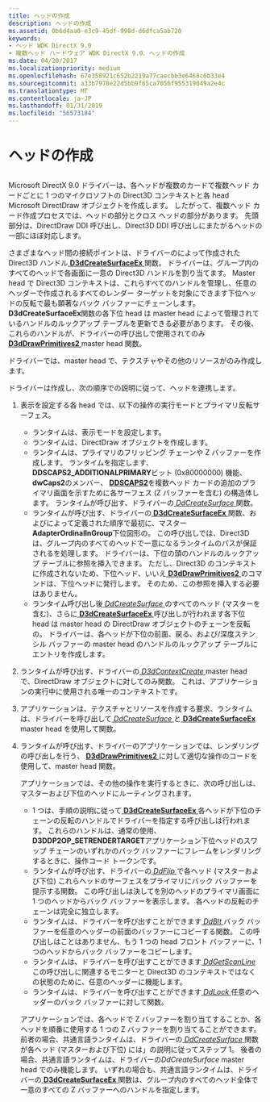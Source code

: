 ```yaml
---
title: ヘッドの作成
description: ヘッドの作成
ms.assetid: 0b6d4aa0-e3c9-45df-998d-d6dfca5ab720
keywords:
- ヘッド WDK DirectX 9.0
- 複数ヘッド ハードウェア WDK DirectX 9.0、ヘッドの作成
ms.date: 04/20/2017
ms.localizationpriority: medium
ms.openlocfilehash: 67e358921c652b2219a77caecbb3e6468c6b33e4
ms.sourcegitcommit: a33b7978e22d5bb9f65ca7056f955319049a2e4c
ms.translationtype: MT
ms.contentlocale: ja-JP
ms.lasthandoff: 01/31/2019
ms.locfileid: "56573184"
---
```

# <a name="creating-heads"></a>ヘッドの作成


## <span id="ddk_creating_heads_gg"></span><span id="DDK_CREATING_HEADS_GG"></span>


Microsoft DirectX 9.0 ドライバーは、各ヘッドが複数のカードで複数ヘッド カードごとに 1 つのマイクロソフトの Direct3D コンテキストと各 head Microsoft DirectDraw オブジェクトを作成します。 したがって、複数ヘッド カード作成プロセスでは、ヘッドの部分とクロス ヘッドの部分があります。 先頭部分は、DirectDraw DDI 呼び出し、Direct3D DDI 呼び出しにまたがるヘッドの一部にほぼ対応します。

さまざまなヘッド間の接続ポイントは、ドライバーのによって作成された Direct3D ハンドル[ **D3dCreateSurfaceEx** ](https://msdn.microsoft.com/library/windows/hardware/ff542840)関数。 ドライバーは、グループ内のすべてのヘッドで各画面に一意の Direct3D ハンドルを割り当てます。 Master head で Direct3D コンテキストは、これらすべてのハンドルを管理し、任意のヘッダーで作成されるすべてのレンダー ターゲットを対象にできます下位ヘッドの反転で最も顕著なバック バッファーにチェーンします。 **D3dCreateSurfaceEx**関数の各下位 head は master head によって管理されているハンドルのルックアップ テーブルを更新できる必要があります。 その後、これらのハンドルが、ドライバーの呼び出しで使用されてのみ[ **D3dDrawPrimitives2** ](https://msdn.microsoft.com/library/windows/hardware/ff544704) master head 関数。

ドライバーでは、master head で、テクスチャやその他のリソースがのみ作成します。

ドライバーは作成し、次の順序での説明に従って、ヘッドを連携します。

1.  表示を設定する各 head では、以下の操作の実行モードとプライマリ反転サーフェス。
    -   ランタイムは、表示モードを設定します。
    -   ランタイムは、DirectDraw オブジェクトを作成します。
    -   ランタイムは、プライマリのフリッピング チェーンや Z バッファーを作成します。 ランタイムを指定します、 **DDSCAPS2\_ADDITIONALPRIMARY**ビット (0x80000000) 機能、 **dwCaps2**のメンバー、 [ **DDSCAPS2**](https://msdn.microsoft.com/library/windows/hardware/ff550292)を複数ヘッド カードの追加のプライマリ画面を示すために各サーフェス (Z バッファーを含む) の構造体します。 ランタイムが呼び出す、ドライバーの[ *DdCreateSurface* ](https://msdn.microsoft.com/library/windows/hardware/ff549263)関数。
    -   ランタイムが呼び出す、ドライバーの[ **D3dCreateSurfaceEx** ](https://msdn.microsoft.com/library/windows/hardware/ff542840)関数、およびによって定義された順序で最初に、マスター **AdapterOrdinalInGroup**下位図形の。 この呼び出しでは、Direct3D は、グループ内のすべてのヘッドで一意になるランタイムのパスが保証されるを処理します。 ドライバーは、下位の頭のハンドルのルックアップ テーブルに参照を挿入できます。 ただし、Direct3D のコンテキストに作成されないため、下位ヘッド、いいえ[ **D3dDrawPrimitives2** ](https://msdn.microsoft.com/library/windows/hardware/ff544704)のコマンドは、下位ヘッドに発行します。 そのため、この参照を挿入する必要はありません。
    -   ランタイム呼び出し後[ *DdCreateSurface* ](https://msdn.microsoft.com/library/windows/hardware/ff549263)のすべてのヘッド (マスターを含む)、さらに[ **D3dCreateSurfaceEx** ](https://msdn.microsoft.com/library/windows/hardware/ff542840)呼び出しが行われます各下位 head は master head の DirectDraw オブジェクトのチェーンを反転の。 ドライバーは、各ヘッドが下位の前面、戻る、および/深度ステンシル バッファーの master head のハンドルのルックアップ テーブルにエントリを作成します。

2.  ランタイムが呼び出す、ドライバーの[ *D3dContextCreate* ](https://msdn.microsoft.com/library/windows/hardware/ff542178) master head で、DirectDraw オブジェクトに対してのみ関数。 これは、アプリケーションの実行中に使用される唯一のコンテキストです。

3.  アプリケーションは、テクスチャとリソースを作成する要求、ランタイムは、ドライバーを呼び出して[ *DdCreateSurface* ](https://msdn.microsoft.com/library/windows/hardware/ff549263)と[ **D3dCreateSurfaceEx** ](https://msdn.microsoft.com/library/windows/hardware/ff542840) master head を使用して関数。

4.  ランタイムが呼び出す、ドライバーのアプリケーションでは、レンダリングの呼び出しを行う、 [ **D3dDrawPrimitives2** ](https://msdn.microsoft.com/library/windows/hardware/ff544704)に対して適切な操作のコードを使用して、master head 関数。

    アプリケーションでは、その他の操作を実行するときに、次の呼び出しは、マスターおよび下位のヘッドにルーティングされます。

    -   1 つは、手順の説明に従って[ **D3dCreateSurfaceEx** ](https://msdn.microsoft.com/library/windows/hardware/ff542840)各ヘッドが下位のチェーンの反転のハンドルでドライバーを指定する呼び出しは行われます。 これらのハンドルは、通常の使用、 **D3DDP2OP\_SETRENDERTARGET**アプリケーション下位ヘッドのスワップ チェーンのいずれかのバック バッファーにフレームをレンダリングするときに、操作コード トークンです。
    -   ランタイムが呼び出す、ドライバーの[ *DdFlip* ](https://msdn.microsoft.com/library/windows/hardware/ff549306)で各ヘッド (マスターおよび下位) これらヘッドのサーフェスをプライマリにバック バッファーを提示する関数。 この呼び出しは決してを別のヘッドのプライマリ画面に 1 つのヘッドからバック バッファーを表示します。 各ヘッドの反転のチェーンは完全に独立します。
    -   ランタイムは、ドライバーを呼び出すことができます[ *DdBlt* ](https://msdn.microsoft.com/library/windows/hardware/ff549205)バック バッファーを任意のヘッダーの前面のバッファーにコピーする関数。 この呼び出しはことはありません、もう 1 つの head フロント バッファーに、1 つのヘッドからバック バッファーをコピーします。
    -   ランタイムは、ドライバーを呼び出すことができます[ *DdGetScanLine* ](https://msdn.microsoft.com/library/windows/hardware/ff549497)この呼び出しに関連するモニターと Direct3D のコンテキストではなくの状態のために、任意のヘッダーに機能します。
    -   ランタイムは、ドライバーを呼び出すことができます[ *DdLock* ](https://msdn.microsoft.com/library/windows/hardware/ff549599)任意のヘッダーのバック バッファーに対して関数。

    アプリケーションでは、各ヘッドで Z バッファーを割り当てすることか、各ヘッドを順番に使用する 1 つの Z バッファーを割り当てることができます。 前者の場合、共通言語ランタイムは、ドライバーの[ *DdCreateSurface* ](https://msdn.microsoft.com/library/windows/hardware/ff549263)関数が各ヘッド (マスターおよび下位) には」の説明に従ってステップ 1。 後者の場合、共通言語ランタイムは、ドライバーの*DdCreateSurface* master head でのみ機能します。 いずれの場合も、共通言語ランタイムは、ドライバーの[ **D3dCreateSurfaceEx** ](https://msdn.microsoft.com/library/windows/hardware/ff542840)関数は、グループ内のすべてのヘッド全体で一意のすべての Z バッファーへのハンドルを指定します。

 

 





